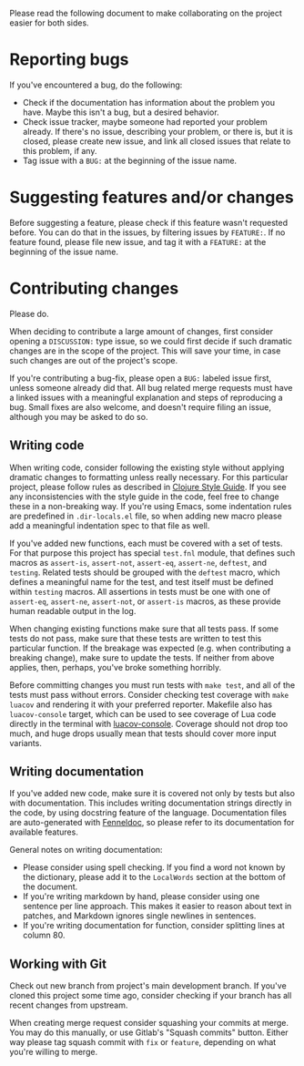 Please read the following document to make collaborating on the project easier for both sides.

# Reporting bugs

If you've encountered a bug, do the following:

-   Check if the documentation has information about the problem you have.
    Maybe this isn't a bug, but a desired behavior.
-   Check issue tracker, maybe someone had reported your problem already.
    If there's no issue, describing your problem, or there is, but it is closed, please create new issue, and link all closed issues that relate to this problem, if any.
-   Tag issue with a `BUG:` at the beginning of the issue name.

# Suggesting features and/or changes

Before suggesting a feature, please check if this feature wasn't requested before.
You can do that in the issues, by filtering issues by `FEATURE:`.
If no feature found, please file new issue, and tag it with a `FEATURE:` at the beginning of the issue name.

# Contributing changes

Please do.

When deciding to contribute a large amount of changes, first consider opening a `DISCUSSION:` type issue, so we could first decide if such dramatic changes are in the scope of the project.
This will save your time, in case such changes are out of the project's scope.

If you're contributing a bug-fix, please open a `BUG:` labeled issue first, unless someone already did that.
All bug related merge requests must have a linked issues with a meaningful explanation and steps of reproducing a bug.
Small fixes are also welcome, and doesn't require filing an issue, although you may be asked to do so.

## Writing code

When writing code, consider following the existing style without applying dramatic changes to formatting unless really necessary.
For this particular project, please follow rules as described in [Clojure Style Guide](https://github.com/bbatsov/clojure-style-guide).
If you see any inconsistencies with the style guide in the code, feel free to change these in a non-breaking way.
If you're using Emacs, some indentation rules are predefined in `.dir-locals.el` file, so when adding new macro please add a meaningful indentation spec to that file as well.

If you've added new functions, each must be covered with a set of tests.
For that purpose this project has special `test.fnl` module, that defines such macros as `assert-is`, `assert-not`, `assert-eq`, `assert-ne`, `deftest`, and `testing`.
Related tests should be grouped with the `deftest` macro, which defines a meaningful name for the test, and test itself must be defined within `testing` macros.
All assertions in tests must be one with one of `assert-eq`, `assert-ne`, `assert-not`, or `assert-is` macros, as these provide human readable output in the log.

When changing existing functions make sure that all tests pass.
If some tests do not pass, make sure that these tests are written to test this particular function.
If the breakage was expected (e.g. when contributing a breaking change), make sure to update the tests.
If neither from above applies, then, perhaps, you've broke something horribly.

Before committing changes you must run tests with `make test`, and all of the tests must pass without errors.
Consider checking test coverage with `make luacov` and rendering it with your preferred reporter.
Makefile also has `luacov-console` target, which can be used to see coverage of Lua code directly in the terminal with [luacov-console](https://github.com/spacewander/luacov-console).
Coverage should not drop too much, and huge drops usually mean that tests should cover more input variants.

## Writing documentation

If you've added new code, make sure it is covered not only by tests but also with documentation.
This includes writing documentation strings directly in the code, by using docstring feature of the language.
Documentation files are auto-generated with [Fenneldoc](https://gitlab.com/andreyorst/fenneldoc), so please refer to its documentation for available features.

General notes on writing documentation:

- Please consider using spell checking.
  If you find a word not known by the dictionary, please add it to the `LocalWords` section at the bottom of the document.
- If you're writing markdown by hand, please consider using one sentence per line approach.
  This makes it easier to reason about text in patches, and Markdown ignores single newlines in sentences.
- If you're writing documentation for function, consider splitting lines at column 80.

## Working with Git

Check out new branch from project's main development branch.
If you've cloned this project some time ago, consider checking if your branch has all recent changes from upstream.

When creating merge request consider squashing your commits at merge.
You may do this manually, or use Gitlab's "Squash commits" button.
Either way please tag squash commit with `fix` or `feature`, depending on what you're willing to merge.

<!--  LocalWords:  Makefile Gitlab's Lua docstring
 -->
